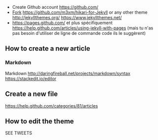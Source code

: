 * Create Github account https://github.com/
* [Fork](https://help.github.com/articles/fork-a-repo) https://github.com/m3xm/hikari-for-Jekyll or any other theme http://jekyllthemes.org/ https://www.jekyllthemes.net/
* https://pages.github.com/ et plus spécifiquement https://help.github.com/articles/using-jekyll-with-pages (mais tu n'as pas besoin d'utiliser de ligne de commande code ils le suggèrent)


## How to create a new article

### Markdown

Markdown http://daringfireball.net/projects/markdown/syntax
https://stackedit.io/editor

## Create a new file

https://help.github.com/categories/81/articles


## How to edit the theme

SEE TWEETS